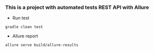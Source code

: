 ### This is a project with automated tests REST API with Allure

* Run test
```
gradle clean test
```

* Allure report
```
allure serve build/allure-results
```
